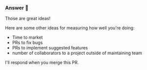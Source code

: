 ### Answer :crystal_ball:

Those are great ideas!

Here are some other ideas for measuring how well you're doing:
- Time to market
- PRs to fix bugs
- PRs to implement suggested features
- number of collaborators to a project outside of maintaining team

I'll respond when you merge this PR. 